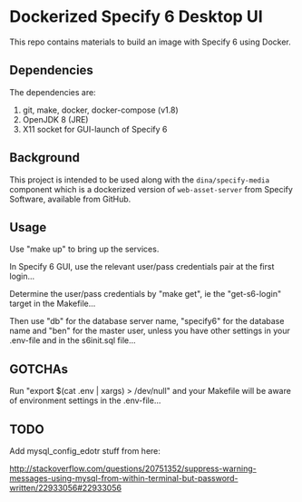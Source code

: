 # Dockerized Specify 6 Desktop UI

This repo contains materials to build an image with Specify 6 using Docker.

## Dependencies

The dependencies are:

1. git, make, docker, docker-compose (v1.8)
1. OpenJDK 8 (JRE)
1. X11 socket for GUI-launch of Specify 6

## Background

This project is intended to be used along with the `dina/specify-media` component which is a dockerized version of `web-asset-server` from Specify Software, available from GitHub.

## Usage

Use "make up" to bring up the services.

In Specify 6 GUI, use the relevant user/pass credentials pair at the first login...

Determine the user/pass credentials by "make get<TAB>", ie the "get-s6-login" target in the Makefile...

Then use "db" for the database server name, "specify6" for the database name and "ben" for the master user, unless you have other settings in your .env-file and in the s6init.sql file...

## GOTCHAs

Run "export $(cat .env | xargs) > /dev/null" and your Makefile will be aware of environment settings in the .env-file...

## TODO

Add mysql_config_edotr stuff from here:

http://stackoverflow.com/questions/20751352/suppress-warning-messages-using-mysql-from-within-terminal-but-password-written/22933056#22933056

